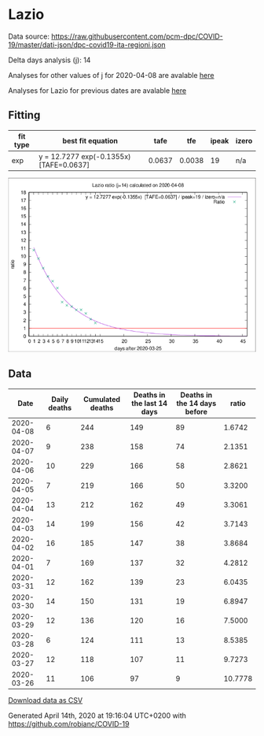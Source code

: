 # Lazio

Data source: https://raw.githubusercontent.com/pcm-dpc/COVID-19/master/dati-json/dpc-covid19-ita-regioni.json

Delta days analysis (j): 14

Analyses for other values of j for 2020-04-08 are avalable [here](../2020-04-08/README.md)

Analyses for Lazio for previous dates are avalable [here](../README.md)

## Fitting 
|fit type|best fit equation|tafe|tfe|ipeak|izero|
|-------|-----|--------|------|---|---|
|exp|y = 12.7277 exp(-0.1355x)  [TAFE=0.0637]|0.0637|0.0038|19|n/a|

![Plot](COVID-19_lazio_j14_2020-04-08.png)

## Data
|Date|Daily deaths|Cumulated deaths|Deaths in the last 14 days|Deaths in the 14 days before|ratio|
|----|----------|-----------|-------|--------------------|-----|
|2020-04-08|6|244|149|89|1.6742|
|2020-04-07|9|238|158|74|2.1351|
|2020-04-06|10|229|166|58|2.8621|
|2020-04-05|7|219|166|50|3.3200|
|2020-04-04|13|212|162|49|3.3061|
|2020-04-03|14|199|156|42|3.7143|
|2020-04-02|16|185|147|38|3.8684|
|2020-04-01|7|169|137|32|4.2812|
|2020-03-31|12|162|139|23|6.0435|
|2020-03-30|14|150|131|19|6.8947|
|2020-03-29|12|136|120|16|7.5000|
|2020-03-28|6|124|111|13|8.5385|
|2020-03-27|12|118|107|11|9.7273|
|2020-03-26|11|106|97|9|10.7778|

[Download data as CSV](COVID-19_lazio_j14_2020-04-08.csv)

Generated April 14th, 2020 at 19:16:04 UTC+0200 with https://github.com/robianc/COVID-19
